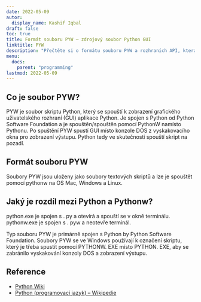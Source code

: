 ```yaml
---
date: 2022-05-09
autor:
  display_name: Kashif Iqbal
draft: false
toc: true
title: Formát souboru PYW – zdrojový soubor Python GUI
linktitle: PYW
description: "Přečtěte si o formátu souboru PYW a rozhraních API, která mohou vytvářet a otevírat soubory PYW."
menu:
  docs:
    parent: "programming"
lastmod: 2022-05-09
---
```


## Co je soubor PYW?

PYW je soubor skriptu Python, který se spouští k zobrazení grafického uživatelského rozhraní (GUI) aplikace Python. Je spojen s Python od Python Software Foundation a je spouštěn/spouštěn pomocí PythonW namísto Pythonu. Po spuštění PYW spustí GUI místo konzole DOS z vyskakovacího okna pro zobrazení výstupu. Python tedy ve skutečnosti spouští skript na pozadí.

## Formát souboru PYW

Soubory PYW jsou uloženy jako soubory textových skriptů a lze je spouštět pomocí pythonw na OS Mac, Windows a Linux.

## Jaký je rozdíl mezi Python a Pythonw?

python.exe je spojen s . py a otevírá a spouští se v okně terminálu. pythonw.exe je spojen s . pyw a neotevře terminál.

Typ souboru PYW je primárně spojen s Python by Python Software Foundation. Soubory PYW se ve Windows používají k označení skriptu, který je třeba spustit pomocí PYTHONW. EXE místo PYTHON. EXE, aby se zabránilo vyskakování konzoly DOS a zobrazení výstupu.

## Reference

* [Python Wiki](https://wiki.python.org/moin/Pyrex)
* [Python (programovací jazyk) – Wikipedie](https://en.wikipedia.org/wiki/Python_(programming_language))

